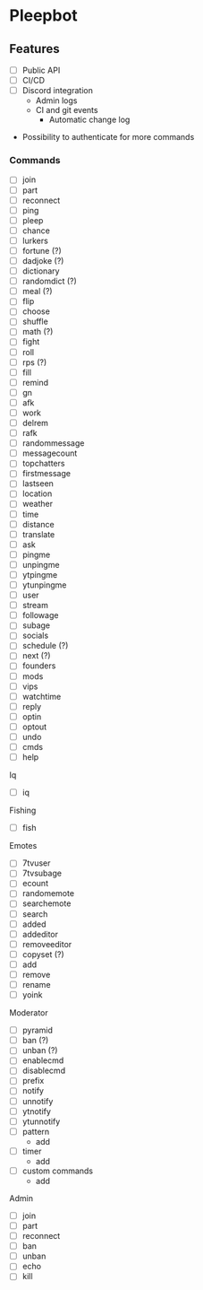 # Pleepbot

## Features

- [ ] Public API
- [ ] CI/CD
- [ ] Discord integration
  - Admin logs
  - CI and git events
    - Automatic change log
- Possibility to authenticate for more commands

### Commands

- [ ] join
- [ ] part
- [ ] reconnect
- [ ] ping
- [ ] pleep
- [ ] chance
- [ ] lurkers
- [ ] fortune (?)
- [ ] dadjoke (?)
- [ ] dictionary
- [ ] randomdict (?)
- [ ] meal (?)
- [ ] flip
- [ ] choose
- [ ] shuffle
- [ ] math (?)
- [ ] fight
- [ ] roll
- [ ] rps (?)
- [ ] fill
- [ ] remind
- [ ] gn
- [ ] afk
- [ ] work
- [ ] delrem
- [ ] rafk
- [ ] randommessage
- [ ] messagecount
- [ ] topchatters
- [ ] firstmessage
- [ ] lastseen
- [ ] location
- [ ] weather
- [ ] time
- [ ] distance
- [ ] translate
- [ ] ask
- [ ] pingme
- [ ] unpingme
- [ ] ytpingme
- [ ] ytunpingme
- [ ] user
- [ ] stream
- [ ] followage
- [ ] subage
- [ ] socials
- [ ] schedule (?)
- [ ] next (?)
- [ ] founders
- [ ] mods
- [ ] vips
- [ ] watchtime
- [ ] reply
- [ ] optin
- [ ] optout
- [ ] undo
- [ ] cmds
- [ ] help

Iq

- [ ] iq

Fishing

- [ ] fish

Emotes

- [ ] 7tvuser
- [ ] 7tvsubage
- [ ] ecount
- [ ] randomemote
- [ ] searchemote
- [ ] search
- [ ] added
- [ ] addeditor
- [ ] removeeditor
- [ ] copyset (?)
- [ ] add
- [ ] remove
- [ ] rename
- [ ] yoink

Moderator

- [ ] pyramid
- [ ] ban (?)
- [ ] unban (?)
- [ ] enablecmd
- [ ] disablecmd
- [ ] prefix
- [ ] notify
- [ ] unnotify
- [ ] ytnotify
- [ ] ytunnotify
- [ ] pattern
  - add
- [ ] timer
  - add
- [ ] custom commands
  - add

Admin

- [ ] join
- [ ] part
- [ ] reconnect
- [ ] ban
- [ ] unban
- [ ] echo
- [ ] kill
